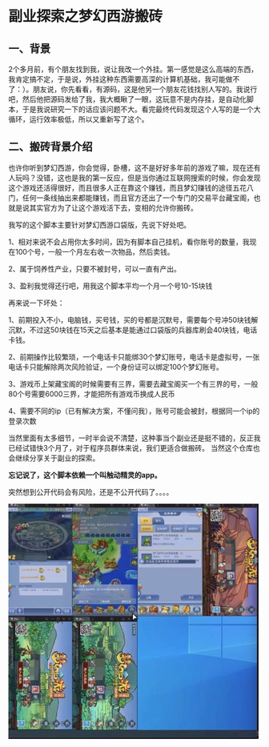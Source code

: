 # 副业探索之梦幻西游搬砖

## 一、背景
2个多月前，有个朋友找到我，说让我改一个外挂。第一感觉是这么高端的东西，我肯定搞不定，于是说，外挂这种东西需要高深的计算机基础，我可能做不了：）。朋友说，你先看看，有源码，这是他另一个朋友花钱找别人写的。我说行吧，然后他把源码发给了我，我大概瞅了一眼，这玩意不是内存挂，是自动化脚本，于是我说研究一下的话应该问题不大。看完最终代码发现这个人写的是一个大循环，运行效率极低，所以又重新写了这个。

## 二、搬砖背景介绍
也许你听到梦幻西游，你会觉得，卧槽，这不是好好多年前的游戏了嘛，现在还有人玩吗？没错，这也是我的第一反应，但是当你通过互联网搜索的时候，你会发现这个游戏还活得很好，而且很多人正在靠这个赚钱，而且梦幻赚钱的途径五花八门，任何一条线抽出来都能赚钱，而且官方还出了一个专门的交易平台藏宝阁，也就是说其实官方为了让这个游戏活下去，变相的允许你搬砖。

我写的这个脚本主要针对梦幻西游口袋版，先说下好处吧。

1、相对来说不会占用你太多时间，因为有脚本自己挂机，看你账号的数量，我现在100个号，一般一个月左右收一次物品，然后卖钱。

2、属于饲养性产业，只要不被封号，可以一直有产出。

3、盈利我觉得还行吧，用我这个脚本平均一个月一个号10-15块钱

再来说一下坏处：

1、前期投入不小，电脑钱，买号钱，买的号都是沉默号，需要每个号冲50块钱解沉默，不过这50块钱在15天之后基本是能通过口袋版的兵器库刷会40块钱，电话卡钱。

2、前期操作比较繁琐，一个电话卡只能绑30个梦幻账号，电话卡是虚拟号，一张电话卡只能解除两次风险验证，一个身份证可以绑定100个梦幻账号。

3、游戏币上架藏宝阁的时候需要有三界，需要去藏宝阁买一个有三界的号，一般80个号需要6000三界，才能把所有游戏币换成人民币

4、需要不同的ip（已有解决方案，不懂问我），账号可能会被封，根据同一个ip的登录次数

当然里面有太多细节，一时半会说不清楚，这种事当个副业还是挺不错的，反正我已经试错快3个月了，对于程序员群体来说，我们更适合做搬砖。
当然这个仓库也会继续分享关于副业的探索。

**忘记说了，这个脚本依赖一个叫触动精灵的app。**

突然想到公开代码会有风险，还是不公开代码了。。。。

![](img/1656499870818.jpg)
